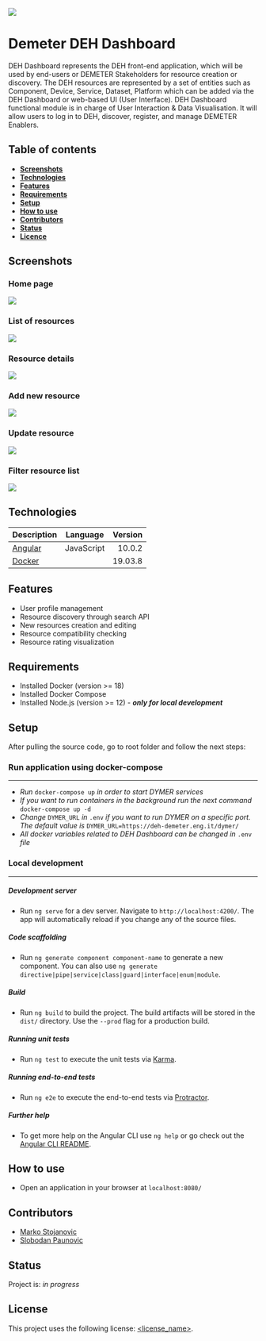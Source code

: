 ![](https://portal.ogc.org/files/?artifact_id=92076)
# Demeter DEH Dashboard

 

DEH Dashboard represents the DEH front-end application, which will be used by end-users or DEMETER Stakeholders for resource creation or discovery. The DEH resources are represented by a set of entities such as Component, Device, Service, Dataset, Platform which can be added via the DEH Dashboard or web-based UI (User Interface). 
DEH Dashboard functional module is in charge of User Interaction & Data Visualisation. It will allow users to log in to DEH, discover, register, and manage DEMETER Enablers.

 

## Table of contents
* [**Screenshots**](#screenshots)
* [**Technologies**](#technologies)
* [**Features**](#features)
* [**Requirements**](#requirements)
* [**Setup**](#setup)
* [**How to use**](#using)
* [**Contributors**](#contributors)
* [**Status**](#status)
* [**Licence**](#licence)

 

## Screenshots

### Home page
![](screenshots/home.png)

### List of resources
![](screenshots/list.png)

### Resource details
![](screenshots/details.png)

### Add new resource
![](screenshots/add_new.png)

### Update resource
![](screenshots/update.png)

### Filter resource list
![](screenshots/search.png)

 

## Technologies

 

| Description   | Language      | Version |
| ------------- |:-------------:| -------:|
| [Angular][1]  | JavaScript    | 10.0.2  |
| [Docker][2]   |               | 19.03.8 |

 


[1]: https://angular.io/
[2]: https://docs.docker.com/get-docker/

 

## Features

 

* User profile management
* Resource discovery through search API
* New resources creation and editing
* Resource compatibility checking
* Resource rating visualization

 

## Requirements

* Installed Docker (version >= 18) 
* Installed Docker Compose
* Installed Node.js (version >= 12) - **_only for local development_**

 

## Setup

 

After pulling the source code, go to root folder and follow the next steps:

 

### Run application using docker-compose
------

 
* _Run_ `docker-compose up` _in order to start DYMER services_
* _If you want to run containers in the background run the next command_ `docker-compose up -d`
* _Change_ `DYMER_URL` _in_ `.env` _if you want to run DYMER on a specific port. The default value is_ `DYMER_URL=https://deh-demeter.eng.it/dymer/
`
* _All docker variables related to DEH Dashboard can be changed in_ `.env` _file_

### Local development
------

 

##### Development server

 

* Run `ng serve` for a dev server. Navigate to `http://localhost:4200/`. The app will automatically reload if you change any of the source files.

 

##### Code scaffolding

 

* Run `ng generate component component-name` to generate a new component. You can also use `ng generate directive|pipe|service|class|guard|interface|enum|module`.

 

##### Build

 

* Run `ng build` to build the project. The build artifacts will be stored in the `dist/` directory. Use the `--prod` flag for a production build.

 

##### Running unit tests

 

* Run `ng test` to execute the unit tests via [Karma](https://karma-runner.github.io).

 

##### Running end-to-end tests
* Run `ng e2e` to execute the end-to-end tests via [Protractor](http://www.protractortest.org/).

 

##### Further help

 

* To get more help on the Angular CLI use `ng help` or go check out the [Angular CLI README](https://github.com/angular/angular-cli/blob/master/README.md).

 

## How to use

 

* Open an application in your browser at `localhost:8080/`

 

## Contributors

 

* [Marko Stojanovic](https://github.com/marest94) 
* [Slobodan Paunovic](https://github.com/slobodan82) 

 

## Status
Project is: _in progress_

 

## License
<!--- If you're not sure which open license to use see https://choosealicense.com/--->

 

This project uses the following license: [<license_name>](<link>).
